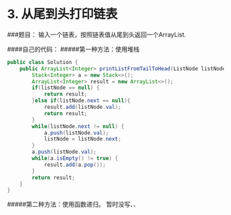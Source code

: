 # 3. 从尾到头打印链表

###题目：
输入一个链表，按照链表值从尾到头返回一个ArrayList.

####自己的代码：
#####第一种方法：使用堆栈
```java
public class Solution {
    public ArrayList<Integer> printListFromTailToHead(ListNode listNode) {
        Stack<Integer> a = new Stack<>();
        ArrayList<Integer> result = new ArrayList<>();
        if(listNode == null) {
            return result;
        }else if(listNode.next == null){
            result.add(listNode.val);
            return result;
        }
        while(listNode.next != null) {
            a.push(listNode.val);
            listNode = listNode.next;
        }
        a.push(listNode.val);
        while(a.isEmpty() != true) {
            result.add(a.pop());
        }
        return result;
    }
}
```
#####第二种方法：使用函数递归。
暂时没写、、
